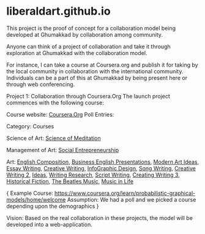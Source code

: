 # liberaldart.github.io
This project is the proof of concept for a collaboration model being developed
at Ghumakkad by collaboration among community.

Anyone can think of a project of collaboration and take it through exploration
at Ghumakkad with the collaboration model.

For instance, I can take a course at Coursera.org and publish it for taking
by the local community in collaboration with the international community. Individuals 
can be a part of this at Ghumakkad by being present here or through web conferencing.

Project 1:
Collaboration through Coursera.Org
  The launch project commences with the following course:
  
  Course website: [Coursera.Org](www.coursera.org)
  Poll Entries:
  
  Category: Courses 
  
  Science of Art:
    [Science of Meditation](https://www.coursera.org/learn/science-of-meditation)
    
  Management of Art:
    [Social Entrepreneurship](https://www.coursera.org/specializations/social-entrepreneurship-cbs)
    
  Art:
    [English Composition](https://www.coursera.org/learn/english-composition), [Business English Presentations](https://www.coursera.org/learn/business-english-presentations), [Modern Art Ideas](https://www.coursera.org/learn/modern-art-ideas), [Essay Writing](https://www.coursera.org/learn/getting-started-with-essay-writing), [Creative Writing](https://www.coursera.org/learn/craft-of-plot), [InfoGraphic Design](https://www.coursera.org/learn/infographic-design), [Song Writing](https://www.coursera.org/learn/songwriting-lyrics), [Creative Writing 2](https://www.coursera.org/learn/craft-of-character), [Ideas](https://www.coursera.org/learn/ideas), [Writing Research](https://www.coursera.org/learn/introduction-to-research-for-essay-writing), [Script Writing](https://www.coursera.org/learn/script-writing), [Creating Writing 3](https://www.coursera.org/learn/craft-of-setting-and-description), [Historical Fiction](https://www.coursera.org/learn/historical-fiction), [The Beatles Music](https://www.coursera.org/learn/the-beatles), [Music in Life](https://www.coursera.org/learn/music-life)
    
    
    
  {
  Example Course: https://www.coursera.org/learn/probabilistic-graphical-models/home/welcome
    Assumption: We had a poll and we picked a course depending upon the demographics
  }

Vision:
  Based on the real collaboration in these projects, the model will be developed into a web-application.
